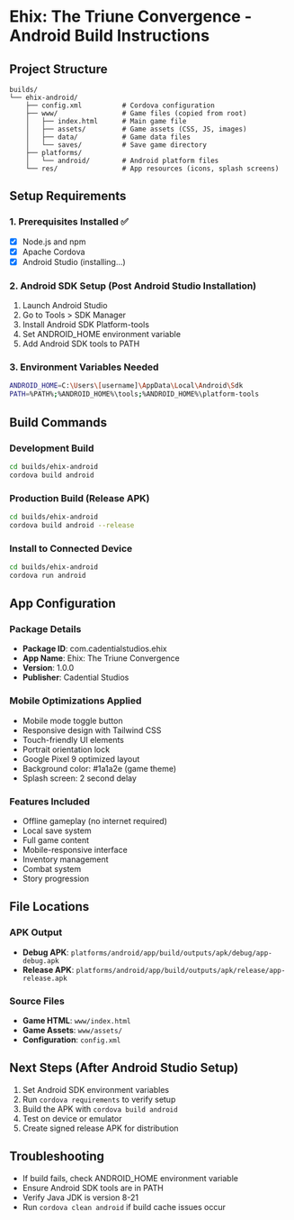 # Ehix: The Triune Convergence - Android Build Instructions

## Project Structure
```
builds/
└── ehix-android/
    ├── config.xml          # Cordova configuration
    ├── www/                # Game files (copied from root)
    │   ├── index.html      # Main game file
    │   ├── assets/         # Game assets (CSS, JS, images)
    │   ├── data/           # Game data files
    │   └── saves/          # Save game directory
    ├── platforms/
    │   └── android/        # Android platform files
    └── res/                # App resources (icons, splash screens)
```

## Setup Requirements

### 1. Prerequisites Installed ✅
- [x] Node.js and npm
- [x] Apache Cordova
- [x] Android Studio (installing...)

### 2. Android SDK Setup (Post Android Studio Installation)
1. Launch Android Studio
2. Go to Tools > SDK Manager
3. Install Android SDK Platform-tools
4. Set ANDROID_HOME environment variable
5. Add Android SDK tools to PATH

### 3. Environment Variables Needed
```bash
ANDROID_HOME=C:\Users\[username]\AppData\Local\Android\Sdk
PATH=%PATH%;%ANDROID_HOME%\tools;%ANDROID_HOME%\platform-tools
```

## Build Commands

### Development Build
```bash
cd builds/ehix-android
cordova build android
```

### Production Build (Release APK)
```bash
cd builds/ehix-android
cordova build android --release
```

### Install to Connected Device
```bash
cd builds/ehix-android
cordova run android
```

## App Configuration

### Package Details
- **Package ID**: com.cadentialstudios.ehix
- **App Name**: Ehix: The Triune Convergence
- **Version**: 1.0.0
- **Publisher**: Cadential Studios

### Mobile Optimizations Applied
- Mobile mode toggle button
- Responsive design with Tailwind CSS
- Touch-friendly UI elements
- Portrait orientation lock
- Google Pixel 9 optimized layout
- Background color: #1a1a2e (game theme)
- Splash screen: 2 second delay

### Features Included
- Offline gameplay (no internet required)
- Local save system
- Full game content
- Mobile-responsive interface
- Inventory management
- Combat system
- Story progression

## File Locations

### APK Output
- **Debug APK**: `platforms/android/app/build/outputs/apk/debug/app-debug.apk`
- **Release APK**: `platforms/android/app/build/outputs/apk/release/app-release.apk`

### Source Files
- **Game HTML**: `www/index.html`
- **Game Assets**: `www/assets/`
- **Configuration**: `config.xml`

## Next Steps (After Android Studio Setup)
1. Set Android SDK environment variables
2. Run `cordova requirements` to verify setup
3. Build the APK with `cordova build android`
4. Test on device or emulator
5. Create signed release APK for distribution

## Troubleshooting
- If build fails, check ANDROID_HOME environment variable
- Ensure Android SDK tools are in PATH
- Verify Java JDK is version 8-21
- Run `cordova clean android` if build cache issues occur
